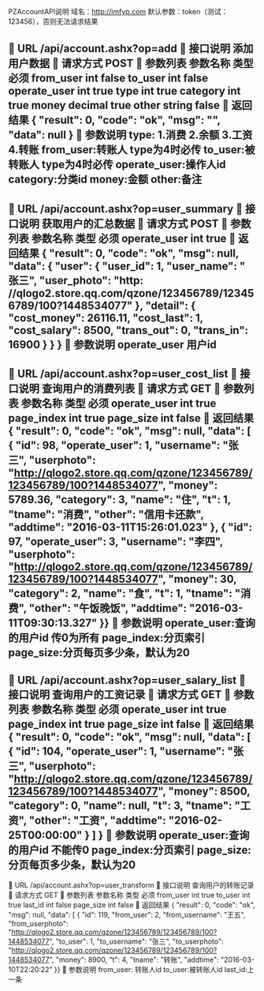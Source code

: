 PZAccountAPI说明
域名：http://imfyp.com
默认参数：token（测试：123456），否则无法请求结果

	URL
/api/account.ashx?op=add
	接口说明
添加用户数据
	请求方式
POST
	参数列表
参数名称	类型	必须
from_user	int	false
to_user	int	false
operate_user	int	true
type	int	true
category	int	true
money	decimal	true
other	string	false
	返回结果
{
 "result": 0,
 "code": "ok",
 "msg": "",
 "data": null
}
	参数说明
type: 1.消费 2.余额 3.工资 4.转账
from_user:转账人 type为4时必传
to_user:被转账人 type为4时必传
operate_user:操作人id
category:分类id
money:金额
other:备注
---------------------------------------------------------------------------

	URL
/api/account.ashx?op=user_summary
	接口说明
获取用户的汇总数据
	请求方式
POST
	参数列表
参数名称	类型	必须
operate_user	int	true
	返回结果
{
    "result": 0,
    "code": "ok",
    "msg": null,
    "data": {
        "user": {
            "user_id": 1,
            "user_name": " 张三",
            "user_photo": "http: //qlogo2.store.qq.com/qzone/123456789/123456789/100?1448534077"
        },
        "detail": {
            "cost_money": 26116.11,
            "cost_last": 1,
            "cost_salary": 8500,
            "trans_out": 0,
            "trans_in": 16900
        }
    }
}
	参数说明
operate_user 用户id
---------------------------------------------------------------------------

	URL
/api/account.ashx?op=user_cost_list
	接口说明
查询用户的消费列表
	请求方式
GET
	参数列表
参数名称	类型	必须
operate_user	int	true
page_index	int	true
page_size	int	false
	返回结果
{
    "result": 0,
    "code": "ok",
    "msg": null,
    "data": [
        {
            "id": 98,
            "operate_user": 1,
            "username": "张三",
            "userphoto": "http://qlogo2.store.qq.com/qzone/123456789/123456789/100?1448534077",
            "money": 5789.36,
            "category": 3,
            "name": "住",
            "t": 1,
            "tname": "消费",
            "other": "信用卡还款",
            "addtime": "2016-03-11T15:26:01.023"
        },
        {
            "id": 97,
            "operate_user": 3,
            "username": "李四",
            "userphoto": "http://qlogo2.store.qq.com/qzone/123456789/123456789/100?1448534077",
            "money": 30,
            "category": 2,
            "name": "食",
            "t": 1,
            "tname": "消费",
            "other": "午饭晚饭",
            "addtime": "2016-03-11T09:30:13.327"
        }}
	参数说明
operate_user:查询的用户id 传0为所有
page_index:分页索引
page_size:分页每页多少条，默认为20
---------------------------------------------------------------------------

	URL
/api/account.ashx?op=user_salary_list
	接口说明
查询用户的工资记录
	请求方式
GET
	参数列表
参数名称	类型	必须
operate_user	int	true
page_index	int	true
page_size	int	false
	返回结果
{
    "result": 0,
    "code": "ok",
    "msg": null,
    "data": [
        {
            "id": 104,
            "operate_user": 1,
            "username": "张三",
            "userphoto": "http://qlogo2.store.qq.com/qzone/123456789/123456789/100?1448534077",
            "money": 8500,
            "category": 0,
            "name": null,
            "t": 3,
            "tname": "工资",
            "other": "工资",
            "addtime": "2016-02-25T00:00:00"
        }
    ]
}
	参数说明
operate_user:查询的用户id 不能传0
page_index:分页索引
page_size:分页每页多少条，默认为20
---------------------------------------------------------------------------

	URL
/api/account.ashx?op=user_transform
	接口说明
查询用户的转账记录
	请求方式
GET
	参数列表
参数名称	类型	必须
from_user	int	true
to_user	int	true
last_id	int	false
page_size	int	false
	返回结果
{
    "result": 0,
    "code": "ok",
    "msg": null,
    "data": [
        {
            "id": 119,
            "from_user": 2,
            "from_username": "王五",
            "from_userphoto": "http://qlogo2.store.qq.com/qzone/123456789/123456789/100?1448534077",
            "to_user": 1,
            "to_username": "张三",
            "to_userphoto": "http://qlogo2.store.qq.com/qzone/123456789/123456789/100?1448534077",
            "money": 8900,
            "t": 4,
            "tname": "转账",
            "addtime": "2016-03-10T22:20:22"
        }}
	参数说明
from_user: 转账人id
to_user:被转账人id
last_id:上一条




